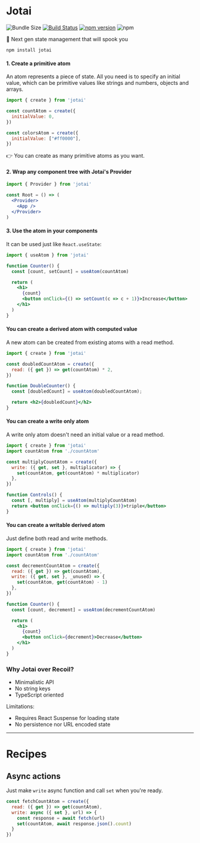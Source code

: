 <p align="center">
  <!--<img width="500" src="ghost.png" />-->
  <h1>Jotai</h1>
</p>

![Bundle Size](https://badgen.net/bundlephobia/minzip/jotai) [![Build Status](https://travis-ci.org/react-spring/jotai.svg?branch=master)](https://travis-ci.org/react-spring/jotai) [![npm version](https://badge.fury.io/js/jotai.svg)](https://badge.fury.io/js/jotai) ![npm](https://img.shields.io/npm/dt/jotai.svg)

👻 Next gen state management that will spook you

    npm install jotai

#### 1. Create a primitive atom

An atom represents a piece of state. All you need is to specify an initial value, which can be primitive values like strings and numbers, objects and arrays.

```jsx
import { create } from 'jotai'

const countAtom = create({
  initialValue: 0,
})

const colorsAtom = create({
  initialValue: ["#ff0000"],
})
```

👉 You can create as many primitive atoms as you want.

#### 2. Wrap any component tree with Jotai's Provider

```jsx
import { Provider } from 'jotai'

const Root = () => (
  <Provider>
    <App />
  </Provider>
)
```

#### 3. Use the atom in your components

It can be used just like `React.useState`:

```jsx
import { useAtom } from 'jotai'

function Counter() {
  const [count, setCount] = useAtom(countAtom)

  return (
    <h1>
      {count}
      <button onClick={() => setCount(c => c + 1)}>Increase</button>
    </h1>
  )
}
```

#### You can create a derived atom with computed value

A new atom can be created from existing atoms with a read method.

```jsx
import { create } from 'jotai'

const doubledCountAtom = create({
  read: ({ get }) => get(countAtom) * 2,
})

function DoubleCounter() {
  const [doubledCount] = useAtom(doubledCountAtom);

  return <h2>{doubledCount}</h2>
}
```

#### You can create a write only atom

A write only atom doesn't need an initial value or a read method.

```jsx
import { create } from 'jotai'
import countAtom from './countAtom'

const multiplyCountAtom = create({
  write: ({ get, set }, multiplicator) => {
    set(countAtom, get(countAtom) * multiplicator)
  },
})

function Controls() {
  const [, multiply] = useAtom(multiplyCountAtom)
  return <button onClick={() => multiply(3)}>triple</button>
}
```

#### You can create a writable derived atom

Just define both read and write methods.

```jsx
import { create } from 'jotai'
import countAtom from './countAtom'

const decrementCountAtom = create({
  read: ({ get }) => get(countAtom),
  write: ({ get, set }, _unused) => {
    set(countAtom, get(countAtom) - 1)
  },
})

function Counter() {
  const [count, decrement] = useAtom(decrementCountAtom)

  return (
    <h1>
      {count}
      <button onClick={decrement}>Decrease</button>
    </h1>
  )
}
```

### Why Jotai over Recoil?

* Minimalistic API
* No string keys
* TypeScript oriented

Limitations:
* Requires React Suspense for loading state
* No persistence nor URL encoded state

---

# Recipes

## Async actions

Just make `write` async function and call `set` when you're ready.

```jsx
const fetchCountAtom = create({
  read: ({ get }) => get(countAtom),
  write: async ({ set }, url) => {
    const response = await fetch(url)
    set(countAtom, await response.json().count)
  }
})
```
